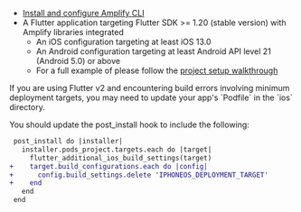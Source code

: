 * [Install and configure Amplify CLI](https://docs.amplify.aws/cli/start/install)
* A Flutter application targeting Flutter SDK >= 1.20 (stable version) with Amplify libraries integrated
    * An iOS configuration targeting at least iOS 13.0
    * An Android configuration targeting at least Android API level 21 (Android 5.0) or above
    * For a full example of please follow the [project setup walkthrough](~/lib/project-setup/create-application.md)

<amplify-callout warning>
If you are using Flutter v2 and encountering build errors involving minimum deployment targets, you may need to update your app's `Podfile` in the `ios` directory.

You should update the post_install hook to include the following:

```diff
 post_install do |installer|
   installer.pods_project.targets.each do |target|
     flutter_additional_ios_build_settings(target)
+    target.build_configurations.each do |config|
+      config.build_settings.delete 'IPHONEOS_DEPLOYMENT_TARGET'
+    end
   end
 end
```
</amplify-callout>

